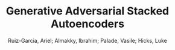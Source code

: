 ---
paperId: 46
author: Ruiz-Garcia, Ariel; Almakky, Ibrahim; Palade, Vasile; Hicks, Luke
title: Generative Adversarial Stacked Autoencoders
pdf: Ariel_RuizGarcia_long_46.pdf
poster: Ariel_RuizGarcia_long_46.png
alt: --
type: Oral
topic: Deep Learning
link: https://research.latinxinai.org/papers/neurips/2020/pdf/Ariel_RuizGarcia_long_46.pdf
conference: neurips
year: 2020
tags: neurips-2020
---